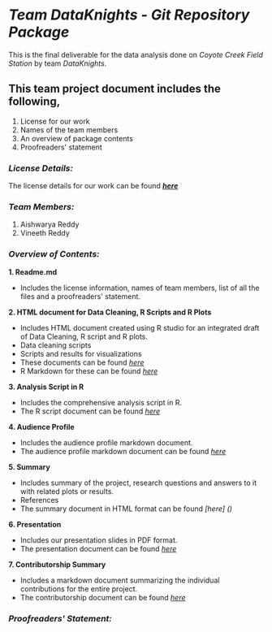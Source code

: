 # **_Team DataKnights - Git Repository Package_**
This is the final deliverable for the data analysis done on _Coyote Creek Field Station_ by team _DataKnights_. 

## **This team project document includes the following,**
1. License for our work
2. Names of the team members
3. An overview of package contents
4. Proofreaders' statement

### **_License Details:_**
The license details for our work can be found **_[here](https://github.com/vineethreddyramasa/DataKnights/blob/master/LICENSE)_**

### **_Team Members:_**
1. Aishwarya Reddy
2. Vineeth Reddy

### **_Overview of Contents:_**
**1. Readme.md**
* Includes the license information, names of team members, list of all the files and a proofreaders' statement.  

**2. HTML document for Data Cleaning, R Scripts and R Plots**
* Includes  HTML document created using R studio for an integrated draft of Data Cleaning, R script and R plots.
* Data cleaning scripts 
* Scripts and results for visualizations
* These documents can be found _[here](https://rpubs.com/vineeth24595/dataknights)_
* R Markdown for these can be found _[here](https://rpubs.com/vineeth24595/dataknights)_

**3. Analysis Script in R**
* Includes the comprehensive analysis script in R.
* The R script document can be found _[here](https://github.com/vineethreddyramasa/DataKnights/blob/master/Deliverables/Git%20Repository%20Package/GitPackage.R)_

**4. Audience Profile**
* Includes the audience profile markdown document.
* The audience profile markdown document can be found _[here](https://github.com/vineethreddyramasa/DataKnights/blob/master/Deliverables/Git%20Repository%20Package/Audience_Profile.md)_

**5. Summary**
* Includes summary of the project, research questions and answers to it with related plots or results. 
* References 
* The summary document in HTML format can be found _[here] ()_

**6. Presentation** 
* Includes our presentation slides in PDF format.
* The presentation document can be found _[here](https://github.com/vineethreddyramasa/DataKnights/blob/master/Deliverables/Git%20Repository%20Package/Dataknights%20presentation.pdf)_

**7. Contributorship Summary** 
* Includes a markdown document summarizing the individual contributions for the entire project.
* The contributorship document can be found _[here](https://github.com/vineethreddyramasa/DataKnights/blob/master/Deliverables/Git%20Repository%20Package/Contributorship_Summary.md)_

### **_Proofreaders' Statement:_**


